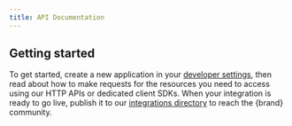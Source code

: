 ```yaml
---
title: API Documentation
---
```


## Getting started 

To get started, create a new application in your [developer settings](#), then read about how to make requests for the resources you need to access using our HTTP APIs or dedicated client SDKs. When your integration is ready to go live, publish it to our [integrations directory](#) to reach the {brand} community. 

<x-guides />

<x-resources />